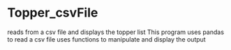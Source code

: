 # Topper_csvFile
reads from a csv file and displays the topper list
This program uses pandas to read a csv file
uses functions to manipulate and display the output
